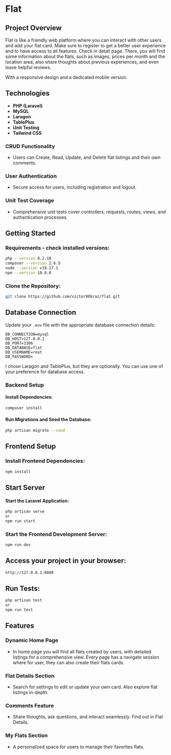# Flat

## Project Overview

Flat is like a friendly web platform where you can interact with other users and add your flat card.
Make sure to register to get a better user experience and to have access to all features.
Check in detail page. There, you will find some information about the flats, such as images, prices per month and the location area, also share thoughts about previous experiences, and even leave helpful reviews.

With a responsive design and a dedicated mobile version.

## Technologies

-   **PHP (Laravel)**
-   **MySQL**
-   **Laragon**
-   **TablePlus**
-   **Unit Testing**
-   **Tailwind CSS**

### CRUD Functionality

-   Users can Create, Read, Update, and Delete flat listings and their own comments.

### User Authentication

-   Secure access for users, including registration and logout.

### Unit Test Coverage

-   Comprehensive unit tests cover controllers, requests, routes, views, and authentication processes.

## Getting Started

### Requirements - check installed versions:

```bash
php --version 8.2.10
composer --version 2.6.5
node --version v18.17.1
npm --version 10.0.0
```

### Clone the Repository:

```bash
git clone https://github.com/victor90braz/flat.git
```

## Database Connection

Update your `.env` file with the appropriate database connection details:

```env
DB_CONNECTION=mysql
DB_HOST=127.0.0.1
DB_PORT=3306
DB_DATABASE=flat
DB_USERNAME=root
DB_PASSWORD=
```

I chose Laragon and TablePlus, but they are optionally. You can use one of your preference for database access.

### Backend Setup

#### Install Dependencies:

```bash
composer install
```

#### Run Migrations and Seed the Database:

```bash
php artisan migrate --seed
```

## Frontend Setup

### Install Frontend Dependencies:

```bash
npm install
```

## Start Server

#### Start the Laravel Application:

```bash
php artisan serve
or
npm run start
```

### Start the Frontend Development Server:

```bash
npm run dev
```

## Access your project in your browser:

```bash
http://127.0.0.1:8000
```

## Run Tests:

```bash
php artisan test
or
npm run test
```

## Features

### Dynamic Home Page

-   In home page you will find all flats created by users, with detailed listings for a comprehensive view.
    Every page has a navigate session where for user, they can also create their flats cards.

### Flat Details Section

-   Search for settings to edit or update your own card. Also explore flat listings in-depth.

### Comments Feature

-   Share thoughts, ask questions, and interact seamlessly. Find out in Flat Details.

### My Flats Section

-   A personalized space for users to manage their favorites flats.
